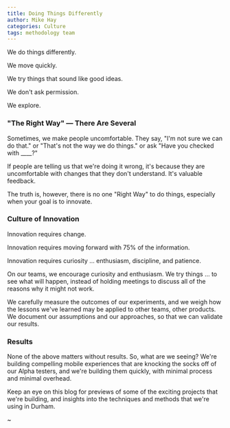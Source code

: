 ```yaml
---
title: Doing Things Differently
author: Mike Hay
categories: Culture
tags: methodology team
---
```


We do things differently.

We move quickly.

We try things that sound like good ideas.

We don't ask permission.

We explore.

<!--more-->
### "The Right Way" &mdash; There Are Several

Sometimes, we make people uncomfortable. They say, "I'm not sure we can do that." or "That's not the way we do things." or ask "Have you checked with ____?"

If people are telling us that we're doing it wrong, it's because they are uncomfortable with changes that they don't understand. It's valuable feedback. 

The truth is, however, there is no one "Right Way" to do things, especially when your goal is to innovate.
  
  
### Culture of Innovation 

Innovation requires change.

Innovation requires moving forward with 75% of the information.

Innovation requires curiosity ... enthusiasm, discipline, and patience. 
  
On our teams, we encourage curiosity and enthusiasm. We try things ... to see what will happen, instead of holding meetings to discuss all of the reasons why it might not work.

We carefully measure the outcomes of our experiments, and we weigh how the lessons we've learned may be applied to other teams, other products. We document our assumptions and our approaches, so that we can validate our results.


### Results

None of the above matters without results. So, what are we seeing? We're building compelling mobile experiences that are knocking the socks off of our Alpha testers, and we're building them quickly, with minimal process and minimal overhead.

Keep an eye on this blog for previews of some of the exciting projects that we're building, and insights into the techniques and methods that we're using in Durham.

~
